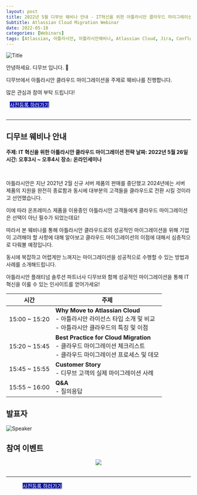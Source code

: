 ```yaml
---
layout: post
title: 2022년 5월 디무브 웨비나 안내 - IT혁신을 위한 아틀라시안 클라우드 마이그레이션 전략
Subtitle: Atlassian Cloud Migration Webinar
date: 2022-05-18
categories: [Webinars]
tags: [Atlassian, 아틀라시안, 아틀라시안웨비나, Atlassian Cloud, Jira, Confluence, CloudMigration, Servertocloud, 클라우드마이그레이션, 아틀라시안클라우드, 디무브, Atlassianwebinar]
---
```



![Title](https://d15k2d11r6t6rl.cloudfront.net/public/users/Integrators/208d7955-33b5-4ad5-b739-82f8ce94ecac/8a9982ff7519604f01751c35c4ac0507/Cloud%20Migration%20Webinar%20Title_2_1.png)

안녕하세요. 디무브 입니다. 🎈 

디무브에서 아틀라시안 클라우드 마이그레이션을 주제로 웨비나를 진행합니다.

많은 관심과 참여 부탁 드립니다! 

<div class="btn_main_more mt40 mb_t_c" style="margin-left: 10px;">
      <a href="http://asq.kr/Ywbf9cRvV" style="background-color: #0711A1; color:white;">사전등록 하러가기</a>
		    </div>

<br/>       

---

## 디무브 웨비나 안내

**주제: IT 혁신을 위한 아틀라시안 클라우드 마이그레이션 전략**
**날짜: 2022년 5월 26일**
**시간: 오후3시 ~ 오후4시** 
**장소: 온라인세미나**

<br/>

아틀라시안은 지난 2021년 2월 신규 서버 제품의 판매를 중단했고 2024년에는 서버 제품의 지원을 완전히 종료함과 동시에 대부분의 고객들을 클라우드로 전환 시킬 것이라고 선언했습니다.

이에 따라 온프레미스 제품을 이용중인 아틀라시안 고객들에게 클라우드 마이그레이션은 선택이 아닌 필수가 되었는데요!

따라서 본 웨비나를 통해 아틀라시안 클라우드로의 성공적인 마이그레이션을 위해 기업이 고려해야 할 사항에 대해 알아보고 클라우드 마이그레이션의 이점에 대해서 심층적으로 다뤄볼 예정입니다.

동시에 복잡하고 어렵게만 느껴지는 마이그레이션을 성공적으로 수행할 수 있는 방법과 사례를 소개해드립니다.

아틀라시안 플래티넘 솔루션 파트너사 디무브와 함께 성공적인 마이그레이션을 통해 IT 혁신을 이룰 수 있는 인사이트를 얻어가세요!



| 시간 | 주제 |
|---|---|
| 15:00 ~ 15:20 | **Why Move to Atlassian Cloud** <br/> - 아틀라시안 라이선스 타입 소개 및 비교 <br/> - 아틀라시안 클라우드의 특징 및 이점 |
| 15:20 ~ 15:45 | **Best Practice for Cloud Migration** <br/> - 클라우드 마이그레이션 체크리스트 <br/> - 클라우드 마이그레이션 프로세스 및 데모 |
| 15:45 ~ 15:55 | **Customer Story** <br/> - 디무브 고객의 실제 마이그레이션 사례 |
| 15:55 ~ 16:00 | **Q&A** <br/> - 질의응답 |


## 발표자  
![Speaker](https://d15k2d11r6t6rl.cloudfront.net/public/users/Integrators/208d7955-33b5-4ad5-b739-82f8ce94ecac/8a9982ff7519604f01751c35c4ac0507/Cloud%20Migration_edm_body_4.png)

## 참여 이벤트


<center><img src="https://d15k2d11r6t6rl.cloudfront.net/public/users/Integrators/208d7955-33b5-4ad5-b739-82f8ce94ecac/8a9982ff7519604f01751c35c4ac0507/%E1%84%80%E1%85%A7%E1%86%BC%E1%84%91%E1%85%AE%E1%86%B7%20%E1%84%8B%E1%85%B5%E1%84%86%E1%85%B5%E1%84%8C%E1%85%B5%20%E1%84%8E%E1%85%AC%E1%84%8C%E1%85%A9%E1%86%BC.PNG" style="max-width:65%"></center>



<br/>

---

<div class="btn_main_more mt40 mb_t_c" style="margin-left: 45px;">
      <a href="http://asq.kr/Ywbf9cRvV" style="background-color: #0711A1; color:white;">사전등록 하러가기</a>
		    </div>

<br> 



